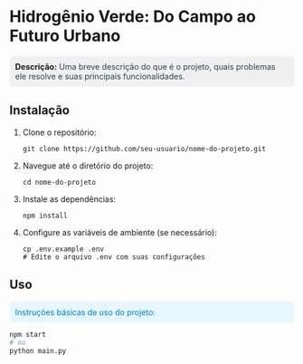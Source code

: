 # Hidrogênio Verde: Do Campo ao Futuro Urbano

<p style="background-color:#f0f0f0; padding: 10px; border-radius: 5px;">
  <strong>Descrição:</strong> 
  <span style="color: #2c3e50;">Uma breve descrição do que é o projeto, quais problemas ele resolve e suas principais funcionalidades.</span>
</p>

## Instalação

<ol>
  <li>Clone o repositório:
    <pre><code>git clone https://github.com/seu-usuario/nome-do-projeto.git</code></pre>
  </li>
  <li>Navegue até o diretório do projeto:
    <pre><code>cd nome-do-projeto</code></pre>
  </li>
  <li>Instale as dependências:
    <pre><code>npm install</code></pre>
  </li>
  <li>Configure as variáveis de ambiente (se necessário):
    <pre><code>cp .env.example .env
# Edite o arquivo .env com suas configurações</code></pre>
  </li>
</ol>

## Uso

<p style="background-color:#e6f7ff; padding: 10px; border-radius: 5px;">
  <span style="color: #007acc;">Instruções básicas de uso do projeto:</span>
</p>

```bash
npm start
# ou
python main.py
